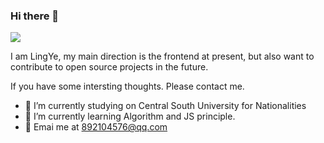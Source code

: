 ### Hi there 👋

<!--
**LingYe-007/LingYe-007** is a ✨ _special_ ✨ repository because its `README.md` (this file) appears on your GitHub profile.

Here are some ideas to get you started:

- 🔭 I’m currently working on ...

- 🌱 I’m currently learning ...

- 👯 I’m looking to collaborate on ...

- 🤔 I’m looking for help with ...

- 💬 Ask me about ...

- 📫 How to reach me: ...

- 😄 Pronouns: ...

- ⚡ Fun fact: ...
  -->

  ![](https://ks3-cn-beijing.ksyuncs.com/lingye-space/normalLife/github.gif)

I am LingYe, my main direction is the frontend at present, but also want to contribute to open source projects in the future.

 If you have some intersting thoughts.  Please contact me.

* 🔭 I’m currently studying on Central South University for Nationalities
* 🌱 I’m currently learning Algorithm and JS principle.
* 🤔 Emai me at 892104576@qq.com

